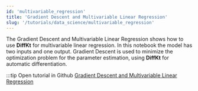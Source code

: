 ```yaml
---
id: 'multivariable_regression'
title: 'Gradient Descent and Multivariable Linear Regression'
slug: '/tutorials/data_science/multivariable_regression'
---
```

The Gradient Descent and Multivariable Linear Regression shows how to use **DiffKt** for multivariable linear
regression. In this notebook the model has two inputs and one output. Gradient Descent is used to minimize the 
optimization problem for the parameter estimation, using **DiffKt** for automatic differentiation.

:::tip Open tutorial in Github
[Gradient Descent and Multivariable Linear Regression](https://github.com/facebookresearch/diffkt/blob/main/tutorials/multivariable_linear_regression_gradient_descent.ipynb)